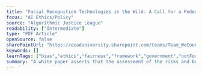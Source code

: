 ```yaml
---
title: "Facial Recognition Technologies in the Wild: A Call for a Federal Office"
focus: "AI Ethics/Policy"
source: "Algorithmic Justice League"
readability: ["Intermediate"]
type: "PDF Article"
openSource: false
sharePointUrl: "https://ocaduniversity.sharepoint.com/teams/Team_WeCount/Shared%20Documents/Resources%20and%20Tools/Literature%20(curated)/Facial%20Recognition%20Technologies%20in%20the%20Wild.pdf"
keywords: []
learnTags: ["bias","ethics","fairness","framework","government","notForProfit"]
summary: "A white paper asserts that the assessment of the risks and benefits of facial recognition technologies requires a new U.S. federal office. "
---
```

